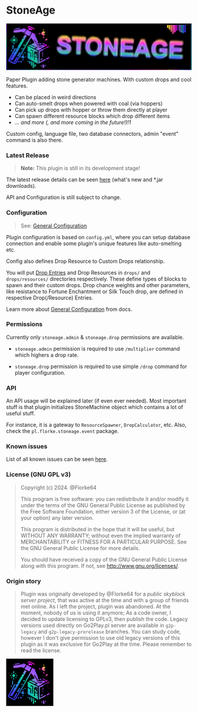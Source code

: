 # StoneAge

![StoneAge Banner](image/banner.png)

Paper Plugin adding stone generator machines. With custom drops and cool features.

- Can be placed in weird directions
- Can auto-smelt drops when powered with coal (via hoppers)
- Can pick up drops with hopper or throw them directly at player
- Can spawn different resource blocks which drop different items
- *... and more (, and more coming in the future!)!1*

Custom config, language file, two database connectors, admin "event" command is also there.

### Latest Release

> **Note:** This plugin is still in its development stage!

The latest release details can be seen [here](https://github.com/FlrQue/StoneAge/releases/latest)
(what's new and *.jar downloads).

API and Configuration is still subject to change.

### Configuration

> See: [General Configuration](docs/CONFIG_GENERAL.md)

Plugin configuration is based on `config.yml`, where you can setup database connection
and enable some plugin's unique features like auto-smelting etc.

Config also defines Drop Resource to Custom Drops relationship.

You will put [Drop Entries](docs/DROP_ENTRY.md) and Drop Resources in `drops/` and `drops/resources/` directories respectively.
These define types of blocks to spawn and their custom drops.
Drop chance weights and other parameters, like resistance to Fortune Enchantment or Silk Touch drop, are defined in respective Drop(/Resource) Entries.

Learn more about [General Configuration](docs/CONFIG_GENERAL.md) from docs.

### Permissions

Currently only `stoneage.admin` & `stoneage.drop` permissions are available.

- `stoneage.admin` permission is required to use `/multiplier` command which highers a drop rate.

- `stoneage.drop` permission is required to use simple `/drop` command for player configuration.

### API

An API usage will be explained later (if even ever needed).
Most important stuff is that plugin initializes StoneMachine object which contains a lot of useful stuff.

For instance, it is a gateway to `ResourceSpawner`, `DropCalculator`, etc.
Also, check the `pl.florke.stoneage.event` package.

### Known issues

List of all known issues can be
seen [here](https://github.com/FlrQue/StoneAge/issues?q=is%3Aissue+label%3A%22known+issue%22+is%3Aopen "See known issues"). 

### License (GNU GPL v3)

> Copyright (c) 2024. @Florke64 <Daniel Chojnacki>
>
> This program is free software: you can redistribute it and/or modify
> it under the terms of the GNU General Public License as published by
> the Free Software Foundation, either version 3 of the License, or
> (at your option) any later version.
>
> This program is distributed in the hope that it will be useful,
> but WITHOUT ANY WARRANTY; without even the implied warranty of
> MERCHANTABILITY or FITNESS FOR A PARTICULAR PURPOSE.  See the 
> GNU General Public License for more details.
>
> You should have received a copy of the GNU General Public License
> along with this program.  If not, see <http://www.gnu.org/licenses/>.

### Origin story

> Plugin was originally developed by @Florke64 for a _public skyblock server project_,
> that was active at the time and with a group of friends met online. As I left the project, plugin was abandoned.
> At the moment, nobody of us is using it anymore; As a code owner, I decided to update licensing to GPLv3, then publish the code.
> Legacy versions used directly on Go2Play.pl server are available in `g2p-legacy` and `g2p-legacy-prerelease` branches.
> You can study code, however I don't give permission to use old legacy versions of this plugin as it was exclusive for Go2Play at the time.
> Please remember to read the license.
 
![StoneAge Logo](image/logo128.png)